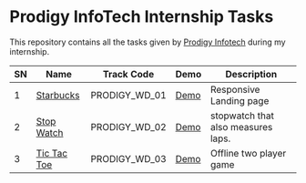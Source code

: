 # Prodigy InfoTech Internship Tasks

This repository contains all the tasks given by [Prodigy Infotech](https://prodigyinfotech.dev/) during my internship.

| SN  | Name                                    | Track Code    | Demo                                                  | Description                            |
| --- | --------------------------------------- | ------------- | ----------------------------------------------------- | -------------------------------------- |
| 1   | [Starbucks](/PRODIGY_WD_01/README.md)     | PRODIGY_WD_01 | [Demo](https://thrishanatarajan7.neocities.org/PRODIGY_WD_01/)             | Responsive Landing page                |
| 2   | [Stop Watch](/PRODIGY_WD_02/README.md)  | PRODIGY_WD_02 | [Demo](https://thrishanatarajan7.neocities.org/PRODIGY_WD_02/)         | stopwatch that also measures laps.     |
| 3   | [Tic Tac Toe](/PRODIGY_WD_03/README.md) | PRODIGY_WD_03 | [Demo](https://thrishanatarajan7.neocities.org/PRODIGY_WD_03/) | Offline two player game                |
